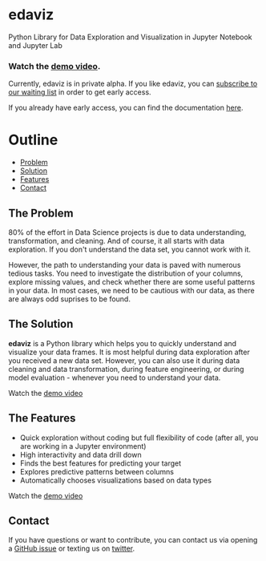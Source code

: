 # edaviz

Python Library for Data Exploration and Visualization in Jupyter Notebook and Jupyter Lab

### Watch the [demo video](https://youtu.be/eYEeYv11YrQ).

Currently, edaviz is in private alpha. If you like edaviz, you can [subscribe to our waiting list](http://eepurl.com/go6Zlj) in order to get early access.

If you already have early access, you can find the documentation [here](https://github.com/tkrabel/edaviz/blob/master/docs).

# Outline

- [Problem](#the-problem)
- [Solution](#the-solution)
- [Features](#the-features)
- [Contact](#contact)

## The Problem

80% of the effort in Data Science projects is due to data understanding, transformation, and cleaning.
And of course, it all starts with data exploration. If you don't understand the data set, you cannot work with it.

However, the path to understanding your data is paved with numerous tedious tasks. You need to investigate the distribution of your columns, explore missing values, and check whether there are some useful patterns in your data. In most cases, we need to be cautious with our data, as there are always odd suprises to be found.

## The Solution

**edaviz** is a Python library which helps you to quickly understand and visualize your data frames. It is most helpful during data exploration after you received a new data set. However, you can also use it during data cleaning and data transformation, during feature engineering, or during model evaluation - whenever you need to understand your data.

Watch the [demo video](https://youtu.be/eYEeYv11YrQ)
		
## The Features		

- Quick exploration without coding but full flexibility of code (after all, you are working in a Jupyter environment)	
- High interactivity and data drill down	
- Finds the best features for predicting your target	
- Explores predictive patterns between columns	
- Automatically chooses visualizations based on data types

Watch the [demo video](https://youtu.be/eYEeYv11YrQ)
  
## Contact

If you have questions or want to contribute, you can contact us via opening a [GitHub issue](https://github.com/tkrabel/edaviz/issues) or texting us on [twitter](https://twitter.com/edavizpy).

